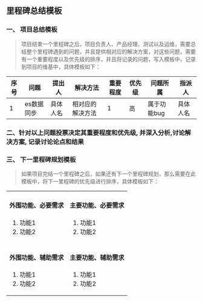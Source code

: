 ## 里程碑总结模板

### 一、 项目总结模板
> 项目结束一个里程碑之后，项目负责人、产品经理、测试以及运维，需要总结整个里程碑遇到的问题，并且提供相对应的解决方案，对这些问题，需要有一个重要程度以及优先级的排序，并且将记录的问题，写入模板中，记录到项目的维基中，具体模板如下：

序号 | 问题 | 提出人 | 解决方法 | 重要程度 | 优先级 | 问题所属 | 指派人
--|--|--|--|--|--|--|--
1 | es数据同步 | 具体人名 | 相对应的解决方法 | 1 | 高 | 属于功能bug | 具体人名

### 二、针对以上问题投票决定其重要程度和优先级, 并深入分析,讨论解决方案, 记录讨论论点和结果

### 三、 下一里程碑规划模板
> 如果项目完结一个里程碑之后，如果还有下一个里程碑规划，那么需要在此模板中，将下一里程碑的优先级进行排序，具体模板如下：

<html>
  <table>
    <tr>
      <td>
        <h4>外围功能、必要需求</h4>
        <ol>
          <li>功能1</li>
          <li>功能2</li>
        </ol>
      </td> 
      <td>
        <h4>主要功能、必要需求</h4>
        <ol>
          <li>功能1</li>
          <li>功能2</li>
        </ol>
      </td>
    </tr>
    <tr>
      <td>
        <h4>外围功能、辅助需求</h4>
        <ol>
          <li>功能1</li>
          <li>功能2</li>
        </ol>
      </td>
      <td>
        <h4>主要功能、辅助需求</h4>
        <ol>
          <li>功能1</li>
          <li>功能2</li>
        </ol>
      </td>
    </tr>
  </table>
</html>